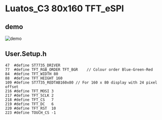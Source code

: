 # Luatos_C3 80x160 TFT_eSPI 

## demo
![demo](https://gitee.com/lai-shanhai/luatos_esp32c3_ble_media_keyboard/raw/master/luatos_esp32c3_ble_media_keyboard.jpg)  
## User.Setup.h
```
47  #define ST7735_DRIVER
77  #define TFT_RGB_ORDER TFT_BGR    // Colour order Blue-Green-Red
84  #define TFT_WIDTH 80
88  #define TFT_HEIGHT 160
109 #define ST7735_REDTAB160x80 // For 160 x 80 display with 24 pixel offset
216 #define TFT_MOSI 3
217 #define TFT_SCLK 2
218 #define TFT_CS   7
219 #define TFT_DC   6
220 #define TFT_RST  10
223 #define TOUCH_CS -1 
